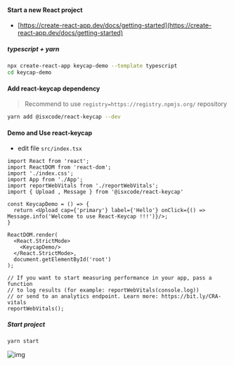 #### Start a new React project

- [https://create-react-app.dev/docs/getting-started](https://create-react-app.dev/docs/getting-started)

##### typescript + yarn

```bash
npx create-react-app keycap-demo --template typescript
cd keycap-demo
```

#### Add react-keycap dependency

> Recommend to use `registry=https://registry.npmjs.org/` repository

```bash
yarn add @isxcode/react-keycap --dev
```

#### Demo and Use react-keycap

- edit file `src/index.tsx`

```tsx
import React from 'react';
import ReactDOM from 'react-dom';
import './index.css';
import App from './App';
import reportWebVitals from './reportWebVitals';
import { Upload , Message } from '@isxcode/react-keycap'

const KeycapDemo = () => {
  return <Upload cap={'primary'} label={'Hello'} onClick={() => Message.info('Welcome to use React-Keycap !!!')}/>;
}

ReactDOM.render(
  <React.StrictMode>
    <KeycapDemo/>
  </React.StrictMode>,
  document.getElementById('root')
);

// If you want to start measuring performance in your app, pass a function
// to log results (for example: reportWebVitals(console.log))
// or send to an analytics endpoint. Learn more: https://bit.ly/CRA-vitals
reportWebVitals();
```

##### Start project

```bash
yarn start
```

![img]()